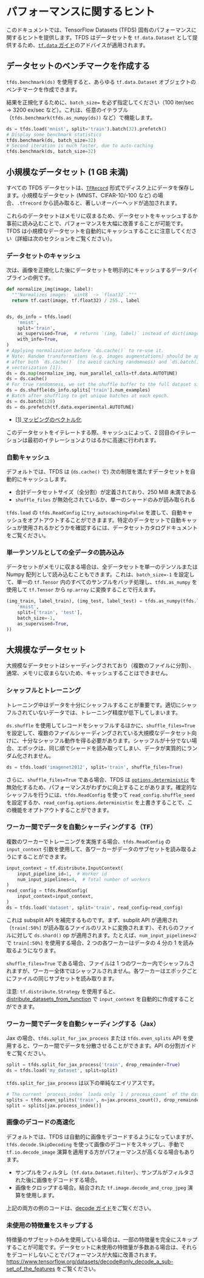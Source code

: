 # パフォーマンスに関するヒント

このドキュメントでは、TensorFlow Datasets (TFDS) 固有のパフォーマンスに関するヒントを提供します。TFDS はデータセットを `tf.data.Dataset` として提供するため、[`tf.data` ガイド](https://www.tensorflow.org/guide/data_performance#optimize_performance)のアドバイスが適用されます。

## データセットのベンチマークを作成する

`tfds.benchmark(ds)` を使用すると、あらゆる `tf.data.Dataset` オブジェクトのベンチマークを作成できます。

結果を正規化するために、`batch_size=` を必ず指定してください（100 iter/sec -&gt; 3200 ex/sec など）。これは、任意のイテラブル（`tfds.benchmark(tfds.as_numpy(ds))` など）で機能します。

```python
ds = tfds.load('mnist', split='train').batch(32).prefetch()
# Display some benchmark statistics
tfds.benchmark(ds, batch_size=32)
# Second iteration is much faster, due to auto-caching
tfds.benchmark(ds, batch_size=32)
```

## 小規模なデータセット (1 GB 未満)

すべての TFDS データセットは、[`TFRecord`](https://www.tensorflow.org/tutorials/load_data/tfrecord) 形式でディスク上にデータを保存します。小規模なデータセット (MNIST、CIFAR-10/-100 など) の場合、`.tfrecord` から読み取ると、著しいオーバーヘッドが追加されます。

これらのデータセットはメモリに収まるため、データセットをキャッシュするか事前に読み込むことで、パフォーマンスを大幅に改善することが可能です。TFDS は小規模なデータセットを自動的にキャッシュすることに注意してください（詳細は次のセクションをご覧ください）。

### データセットのキャッシュ

次は、画像を正規化した後にデータセットを明示的にキャッシュするデータパイプラインの例です。

```python
def normalize_img(image, label):
  """Normalizes images: `uint8` -> `float32`."""
  return tf.cast(image, tf.float32) / 255., label


ds, ds_info = tfds.load(
    'mnist',
    split='train',
    as_supervised=True,  # returns `(img, label)` instead of dict(image=, ...)
    with_info=True,
)
# Applying normalization before `ds.cache()` to re-use it.
# Note: Random transformations (e.g. images augmentations) should be applied
# after both `ds.cache()` (to avoid caching randomness) and `ds.batch()` (for
# vectorization [1]).
ds = ds.map(normalize_img, num_parallel_calls=tf.data.AUTOTUNE)
ds = ds.cache()
# For true randomness, we set the shuffle buffer to the full dataset size.
ds = ds.shuffle(ds_info.splits['train'].num_examples)
# Batch after shuffling to get unique batches at each epoch.
ds = ds.batch(128)
ds = ds.prefetch(tf.data.experimental.AUTOTUNE)
```

- [[1] マッピングのベクトル化](https://www.tensorflow.org/guide/data_performance#vectorizing_mapping)

このデータセットをイテレートする際、キャッシュによって、2 回目のイテレーションは最初のイテレーションよりはるかに高速に行われます。

### 自動キャッシュ

デフォルトでは、TFDS は (`ds.cache()` で) 次の制限を満たすデータセットを自動的にキャッシュします。

- 合計データセットサイズ（全分割）が定義されており、250 MiB 未満である
- `shuffle_files` が無効化されているか、単一のシャードのみが読み取られる

`tfds.load` の `tfds.ReadConfig` に`try_autocaching=False` を渡して、自動キャッシュをオプトアウトすることができまます。特定のデータセットで自動キャッシュが使用されるかどうかを確認するには、データセットカタログドキュメントをご覧ください。

### 単一テンソルとしての全データの読み込み

データセットがメモリに収まる場合は、全データセットを単一のテンソルまたは Numpy 配列として読み込むこともできます。これは、`batch_size=-1` を設定して、単一の `tf.Tensor` 内のすべてのサンプルをバッチ処理し、`tfds.as_numpy` を使用して `tf.Tensor` から `np.array` に変換することで行えます。

```python
(img_train, label_train), (img_test, label_test) = tfds.as_numpy(tfds.load(
    'mnist',
    split=['train', 'test'],
    batch_size=-1,
    as_supervised=True,
))
```

## 大規模なデータセット

大規模なデータセットはシャーディングされており（複数のファイルに分割）、 通常、メモリに収まらないため、キャッシュすることはできません。

### シャッフルとトレーニング

トレーニング中はデータを十分にシャッフルすることが重要です。適切にシャッフルされていないデータでは、トレーニング精度が低下してしまいます。

`ds.shuffle` を使用してレコードをシャッフルするほかに、`shuffle_files=True` を設定して、複数のファイルシャーディングされている大規模なデータセット向けに、十分なシャッフル動作を得る必要があります。シャッフルが十分でない場合、エポックは、同じ順でシャードを読み取ってしまい、データが実質的にランダム化されません。

```python
ds = tfds.load('imagenet2012', split='train', shuffle_files=True)
```

さらに、`shuffle_files=True` である場合、TFDS は  [`options.deterministic`](https://www.tensorflow.org/api_docs/python/tf/data/Options#deterministic) を無効化するため、パフォーマンスがわずかに向上することがあります。確定的なシャッフルを行うには、`tfds.ReadConfig` を使って `read_config.shuffle_seed` を設定するか、`read_config.options.deterministic` を上書きすることで、この機能をオプトアウトすることができます。

### ワーカー間でデータを自動シャーディングする（TF）

複数のワーカーでトレーニングを実施する場合、`tfds.ReadConfig` の `input_context` 引数を使用して、各ワーカーがデータのサブセットを読み取るようにすることができます。

```python
input_context = tf.distribute.InputContext(
    input_pipeline_id=1,  # Worker id
    num_input_pipelines=4,  # Total number of workers
)
read_config = tfds.ReadConfig(
    input_context=input_context,
)
ds = tfds.load('dataset', split='train', read_config=read_config)
```

これは subsplit API を補完するものです。まず、subplit API が適用され（`train[:50%]` が読み取るファイルのリストに変換されます）、それらのファイルに対して `ds.shard()` op が適用されます。たとえば、`num_input_pipelines=2` で `train[:50%]` を使用する場合、2 つの各ワーカーはデータの 4 分の 1 を読み取るようになります。

`shuffle_files=True` である場合、ファイルは 1 つのワーカー内でシャッフルされますが、ワーカー全体ではシャッフルされません。各ワーカーはエポックごとにファイルの同じサブセットを読み取ります。

注意: `tf.distribute.Strategy` を使用すると、[distribute_datasets_from_function](https://www.tensorflow.org/api_docs/python/tf/distribute/Strategy#distribute_datasets_from_function) で <code>input_context</code> を自動的に作成することができます。

### ワーカー間でデータを自動シャーディングする（Jax）

Jax の場合、`tfds.split_for_jax_process` または `tfds.even_splits` API を使用すると、ワーカー間でデータを分散させることができます。<a>API の分割ガイド</a>をご覧ください。

```python
split = tfds.split_for_jax_process('train', drop_remainder=True)
ds = tfds.load('my_dataset', split=split)
```

`tfds.split_for_jax_process` は以下の単純なエイリアスです。

```python
# The current `process_index` loads only `1 / process_count` of the data.
splits = tfds.even_splits('train', n=jax.process_count(), drop_remainder=True)
split = splits[jax.process_index()]
```

### 画像のデコードの高速化

デフォルトでは、TFDS は自動的に画像をデコードするようになっていますが、`tfds.decode.SkipDecoding` を使って画像のデコードをスキップし、手動で `tf.io.decode_image` 演算を適用する方がパフォーマンスが高くなる場合もあります。

- サンプルをフィルタし（`tf.data.Dataset.filter`）、サンプルがフィルタされた後に画像をデコードする場合。
- 画像をクロップする場合。結合された `tf.image.decode_and_crop_jpeg` 演算を使用します。

上記の両方の例のコードは、[decode ガイド](https://www.tensorflow.org/datasets/decode#usage_examples)をご覧ください。

### 未使用の特徴量をスキップする

特徴量のサブセットのみを使用している場合は、一部の特徴量を完全にスキップすることが可能です。データセットに未使用の特徴量が多数ある場合は、それらをデコードしないことでパフォーマンスが大幅に改善されます。https://www.tensorflow.org/datasets/decode#only_decode_a_sub-set_of_the_features をご覧ください。
